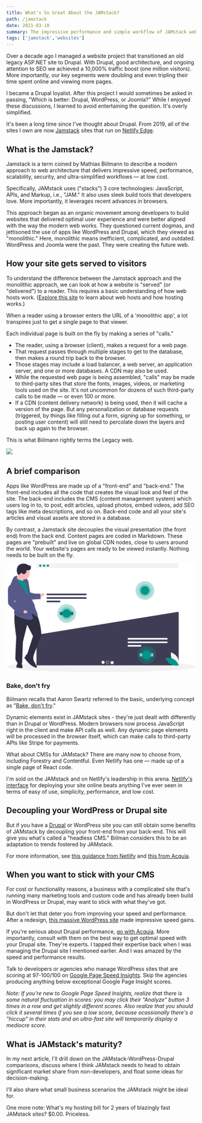 ```yaml
---
title: What's So Great About the JAMstack?
path: /jamstack
date: 2021-03-10
summary: The impressive performance and simple workflow of JAMstack websites is leaving monolithic apps and practices behind.
tags: ['jamstack','websites']
---
```


Over a decade ago I managed a website project that transitioned an old legacy ASP.NET site to Drupal. With Drupal, good architecture, and ongoing attention to SEO we achieved a 10,000% traffic boost (one million visitors). More importantly, our key segments were doubling and even tripling their time spent online and viewing more pages. 

I became a Drupal loyalist. After this project I would sometimes be asked in passing, "Which is better: Drupal, WordPress, or Joomla?" While I enjoyed these discussions, I learned to avoid entertaining the question. It's overly simplified. 

It's been a long time since I've thought about Drupal. From 2019, all of the sites I own are now <a href="https://jamstack.org/" target="blank">Jamstack</a> sites that run on <a href="https://www.netlify.com/" target="blank">Netlify Edge</a>. 

## What is the Jamstack? 

Jamstack is a term coined by Mathias Biilmann to describe a modern approach to web architecture that delivers impressive speed, performance, scalability, security, and ultra-simplified workflows — at low cost.

Specifically, JAMstack uses ("stacks") 3 core technologies: JavaScript, APIs, and Markup, i.e., "JAM." It also uses sleek build tools that developers love. More importantly, it leverages recent advances in browsers.

This approach began as an organic movement among developers to build websites that delivered optimal user experience and were better aligned with the way the modern web works. They questioned current dogmas, and jettisoned the use of apps like WordPress and Drupal, which they viewed as "monolithic." Here, monolithic means inefficient, complicated, and outdated. WordPress and Joomla were the past. They were creating the future web.

## How your site gets served to visitors

To understand the difference between the Jamstack approach and the monolithic approach, we can look at how a website is "served" (or "delivered") to a reader. This requires a basic understanding of how web hosts work. (<a href="https://www.whoishostingthis.com/hosting-reviews/" target="blank">Explore this site</a> to learn  about web hosts and how hosting works.)

When a reader using a browser enters the URL of a 'monolithic app', a lot transpires just to get a single page to that viewer.

Each individual page is built on the fly by making a series of "calls." 

* The reader, using a browser (client), makes a request for a web page. 
* That request passes through multiple stages to get to the database, then makes a round trip back to the browser. 
* Those stages may include a load balancer, a web server, an application server, and one or more databases. A CDN may also be used.
* While the requested web page is being assembled, "calls" may be made to third-party sites that store the fonts, images, videos, or marketing tools used on the site. It's not uncommon for dozens of such third-party calls to be made — or even 100 or more.
* If a CDN (content delivery network) is being used, then it will cache a version of the page. But any personalization or database requests (triggered, by things like filling out a form, signing up for something, or posting user content) will still need to percolate down the layers and back up again to the browser.

This is what Biilmann rightly terms the Legacy web.

<img src="https://res.cloudinary.com/icecloud7/image/upload/q_auto,f_auto/v1614574590/SignalFox/evolution-of-web_ynrwep.png">

## A brief comparison

Apps like WordPress are made up of a "front-end" and "back-end." The front-end includes all the code that creates the visual look and feel of the site. The back-end includes the CMS (content management system) which users log in to, to post, edit articles, upload photos, embed videos, add SEO tags like meta descriptions, and so on. Back-end code and all your site's articles and visual assets are stored in a database.

By contrast, a Jamstack site decouples the visual presentation (the front end) from the back end. Content pages are coded in Markdown. These pages are "prebuilt" and live on global CDN nodes, close to users around the world. Your website's pages are ready to be viewed instantly. Nothing needs to be built on the fly. 

![website design](../static/web-design.svg)

### Bake, don't fry 

Biilmann recalls that Aaron Swartz referred to the basic, underlying concept as "<a href="http://www.aaronsw.com/weblog/000404" target="blank">Bake, don't fry</a>."

Dynamic elements exist in JAMstack sites - they're just dealt with differently than in Drupal or WordPress. Modern browsers now process JavaScript right in the client and make API calls as well. Any dynamic page elements will be processed in the browser itself, which can make calls to third-party APIs like Stripe for payments. 

What about CMSs for JAMstack? There are many now to choose from, including Forestry and Contentful. Even Netlify has one — made up of a single page of React code.

I'm sold on the JAMstack and on Netlify's leadership in this arena. <a href="https://www.netlify.com/products/edge/">Netlify's interface</a> for deploying your site online beats anything I've ever seen in terms of easy of use, simplicity, performance, and low cost.

## Decoupling your WordPress or Drupal site

But if you have a <a href="https://www.drupal.org/" target="blank">Drupal</a> or WordPress site you can still obtain some benefits of JAMstack by decoupling your front-end from your back-end. This will give you what's called a "headless CMS." Biilman considers this to be an adaptation to trends fostered by JAMstack.

For more information, see <a href="https://www.netlify.com/with/drupal/?" target="blank">this guidance from Netlify</a> and <a href="https://www.acquia.com/resources/decoupled-drupal" target="blank">this from Acquia</a>.

## When you want to stick with your CMS

For cost or functionality reasons, a business with a complicated site that's running many marketing tools and custom code and has already been build in WordPress or Drupal, may want to stick with what they've got. 

But don't let that deter you from improving your speed and performance. After a redesign, <a href="https://developers.google.com/speed/pagespeed/insights/?url=https%3A%2F%2Fdigital.com%2F&tab=mobile" target="blank">this massive WordPress site</a> made impressive speed gains.

If you're serious about Drupal performance, <a href="https://www.acquia.com/">go with Acquia</a>. More importantly, consult with them on the best way to get optimal speed with your Drupal site. They're experts. I tapped their expertise back when I was managing the Drupal site I mentioned earlier. And I was amazed by the speed and performance results. 

Talk to developers or agencies who manage WordPress sites that are scoring at 97-100/100 on <a href="https://developers.google.com/speed/pagespeed/insights/" target="blank">Google Page Speed Insights</a>. Skip the agencies producing anything below exceptional Google Page Insight scores. 

<em>Note: If you're new to Google Page Speed Insights, realize that there is some natural fluctuation in scores: you may click their "Analyze" button 3 times in a row and get slightly different scores. Also realize that you should click it several times if you see a low score, because ocassionally there's a "hiccup" in their stats and an ultra-fast site will temporarily display a mediocre score.</em>

## What is JAMstack's maturity?

In my next article, I'll drill down on the JAMstack-WordPress-Drupal comparisons, discuss where I think JAMstack needs to head to obtain significant market share from non-developers, and float some ideas for decision-making. 

I'll also share what small business scenarios the JAMstack might be ideal for. 

One more note: What's my hosting bill for 2 years of blazingly fast JAMstack sites? $0.00. Priceless. 




